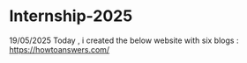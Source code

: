 # Internship-2025
19/05/2025
Today , i created the below website with six blogs :
https://howtoanswers.com/
